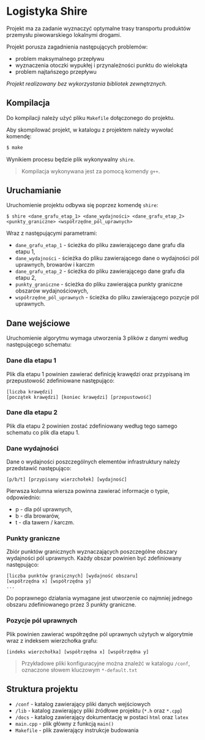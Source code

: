 # Logistyka Shire

Projekt ma za zadanie wyznaczyć optymalne trasy transportu produktów przemysłu piwowarskiego lokalnymi drogami.

Projekt porusza zagadnienia następujących problemów:

- problem maksymalnego przepływu
- wyznaczenia otoczki wypukłej i przynależności punktu do wielokąta
- problem najtańszego przepływu

_Projekt realizowany bez wykorzystania bibliotek zewnętrznych._

## Kompilacja

Do kompilacji należy użyć pliku `Makefile` dołączonego do projektu.

Aby skompilować projekt, w katalogu z projektem należy wywołać komendę:

```bash
$ make
```

Wynikiem procesu będzie plik wykonywalny `shire`.

> Kompilacja wykonywana jest za pomocą komendy `g++`.

## Uruchamianie

Uruchomienie projektu odbywa się poprzez komendę `shire`:

```
$ shire <dane_grafu_etap_1> <dane_wydajności> <dane_grafu_etap_2> <punkty_graniczne> <współrzędne_pól_uprawnych>
```

Wraz z następującymi parametrami:

- `dane_grafu_etap_1` - ścieżka do pliku zawierającego dane grafu dla etapu 1,
- `dane_wydajności` - ścieżka do pliku zawierającego dane o wydajności pól uprawnych, browarów i karczm
- `dane_grafu_etap_2` - ścieżka do pliku zawierającego dane grafu dla etapu 2,
- `punkty_graniczne` - ścieżka do pliku zawierająca punkty graniczne obszarów wydajnościowych,
- `współrzędne_pól_uprawnych` - ścieżka do pliku zawierającego pozycje pól uprawnych.

## Dane wejściowe

Uruchomienie algorytmu wymaga utworzenia 3 plików z danymi według następującego schematu:

### Dane dla etapu 1

Plik dla etapu 1 powinien zawierać definicję krawędzi oraz przypisaną im przepustowość zdefiniowane następująco:

```
[liczba krawędzi]
[początek krawędzi] [koniec krawędzi] [przepustowość]
```

### Dane dla etapu 2

Plik dla etapu 2 powinien zostać zdefiniowany według tego samego schematu co plik dla etapu 1.

### Dane wydajności

Dane o wydajności poszczególnych elementów infrastruktury należy przedstawić następująco:

```
[p/b/t] [przypisany wierzchołek] [wydajność]
```

Pierwsza kolumna wiersza powinna zawierać informacje o typie, odpowiednio:

- p - dla pól uprawnych,
- b - dla browarów,
- t - dla tawern / karczm.

### Punkty graniczne

Zbiór punktów granicznych wyznaczających poszczególne obszary wydajności pól uprawnych. Każdy obszar powinien być zdefiniowany następująco:

```
[liczba punktów granicznych] [wydajność obszaru]
[współrzędna x] [współrzędna y]
...
```

Do poprawnego działania wymagane jest utworzenie co najmniej jednego obszaru zdefiniowanego przez 3 punkty graniczne.

### Pozycje pól uprawnych

Plik powinien zawierać współrzędne pól uprawnych użytych w algorytmie wraz z indeksem wierzchołka grafu:

```
[indeks wierzchołka] [współrzędna x] [współrzędna y]
```

> Przykładowe pliki konfiguracyjne można znaleźć w katalogu `/conf`, oznaczone słowem kluczowym `*-default.txt`

## Struktura projektu

- `/conf` - katalog zawierający pliki danych wejściowych
- `/lib` - katalog zawierający pliki źródłowe projektu (`*.h` oraz `*.cpp`)
- `/docs` - katalog zawierający dokumentację w postaci `html` oraz `latex`
- `main.cpp` - plik główny z funkcją `main()`
- `Makefile` - plik zawierający instrukcje budowania


